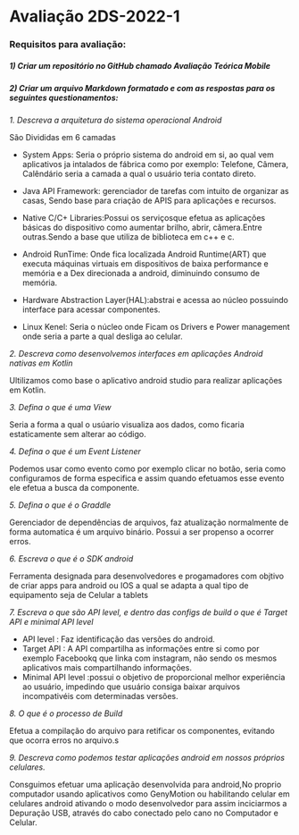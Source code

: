 # Avaliação 2DS-2022-1

### Requisitos para avaliação:
#####   1) Criar um repositório no GitHub chamado Avaliação Teórica Mobile

#####   2) Criar um arquivo Markdown formatado e com as respostas para os seguintes questionamentos:




_1. Descreva a arquitetura do sistema operacional Android_

São Divididas em 6 camadas

- System Apps: Seria o próprio sistema do android em si, ao qual vem aplicativos ja intalados de fábrica como por exemplo: Telefone, Câmera, Calêndário seria a camada a qual o usuário teria contato direto.

- Java API Framework: gerenciador de tarefas com intuito de organizar as casas, Sendo base para criação de APIS para aplicações e recursos.

- Native C/C+ Libraries:Possui os serviçosque efetua as aplicações básicas do dispositivo como  aumentar brilho, abrir, cãmera.Entre outras.Sendo a base que utiliza de biblioteca em c++  e c.

- Android RunTime: Onde fica localizada Android Runtime(ART) que executa máquinas virtuais em dispositivos de baixa performance e memória e a Dex direcionada a android, diminuindo consumo de memória.

- Hardware Abstraction Layer(HAL):abstrai e acessa ao núcleo possuindo interface para acessar componentes.

- Linux Kenel: Seria o núcleo onde Ficam os Drivers e Power management onde seria a parte a qual desliga ao celular.

_2. Descreva como desenvolvemos interfaces em aplicações Android nativas em Kotlin_

Ultilizamos como base o aplicativo android studio para realizar aplicações em Kotlin.

_3. Defina o que é uma View_

Seria a forma a qual o usúario visualiza aos dados, como ficaria estaticamente sem alterar ao código. 

_4. Defina o que é um Event Listener_
 
 Podemos usar como evento como por exemplo clicar no botão, seria como configuramos de forma especifica  e assim quando efetuamos esse evento ele efetua a busca da componente. 


_5. Defina o que é o Graddle_

Gerenciador de dependências de arquivos, faz atualização normalmente de forma automatica é um arquivo binário. Possui a ser propenso a ocorrer erros.

_6. Escreva o que é o SDK android_

Ferramenta designada para desenvolvedores e progamadores com objtivo de criar apps para android ou IOS a qual se adapta a qual tipo de equipamento seja de Celular a tablets 

_7. Escreva o que são API level, e dentro das configs de build o que é Target API e minimal API level_
-  API level : Faz identificação das versões do android.
-  Target API : A  API compartilha as informações entre si como por  exemplo Facebookq que linka com instagram, não sendo os mesmos aplicativos mais compartilhando informações.
-  Minimal API level :possui o objetivo de proporcional melhor experiência ao usuário, impedindo que usuário consiga baixar arquivos incompativéis com determinadas versões. 

_8. O que é o processo de Build_

Efetua a compilação do arquivo para retificar os componentes, evitando que ocorra erros no arquivo.s

_9. Descreva como podemos testar aplicações android em nossos próprios celulares._

Consguimos efetuar uma aplicação desenvolvida para android,No proprio computador usando aplicativos como GenyMotion ou 
habilitando  celular em celulares android ativando o modo desenvolvedor para assim inciciarmos a Depuração USB, através do cabo conectado pelo cano no Computador e Celular.